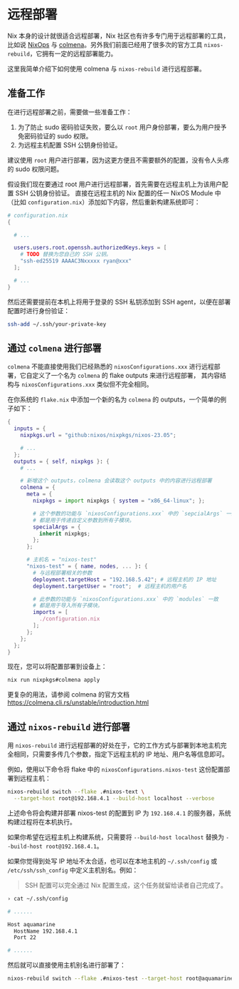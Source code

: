 # 远程部署

Nix 本身的设计就很适合远程部署，Nix 社区也有许多专门用于远程部署的工具，比如说 [NixOps](https://github.com/NixOS/nixops) 与 [colmena](https://github.com/zhaofengli/colmena)。另外我们前面已经用了很多次的官方工具 `nixos-rebuild`，它拥有一定的远程部署能力。

这里我简单介绍下如何使用 colmena 与 `nixos-rebuild` 进行远程部署。

## 准备工作

在进行远程部署之前，需要做一些准备工作：

1. 为了防止 sudo 密码验证失败，要么以 `root` 用户身份部署，要么为用户授予免密码验证的 sudo 权限。
2. 为远程主机配置 SSH 公钥身份验证。

建议使用 `root` 用户进行部署，因为这更方便且不需要额外的配置，没有令人头疼的 sudo 权限问题。

假设我们现在要通过 root 用户进行远程部署，首先需要在远程主机上为该用户配置 SSH 公钥身份验证。
直接在远程主机的 Nix 配置的任一 NixOS Module 中（比如 `configuration.nix`）添加如下内容，然后重新构建系统即可：

```nix
# configuration.nix
{

  # ...

  users.users.root.openssh.authorizedKeys.keys = [
    # TODO 替换为您自己的 SSH 公钥。
    "ssh-ed25519 AAAAC3Nxxxxx ryan@xxx"
  ];

  # ...
}
```

然后还需要提前在本机上将用于登录的 SSH 私钥添加到 SSH agent，以便在部署配置时进行身份验证：

```bash
ssh-add ~/.ssh/your-private-key
```

## 通过 `colmena` 进行部署

`colmena` 不能直接使用我们已经熟悉的 `nixosConfigurations.xxx` 进行远程部署，它自定义了一个名为 `colmena` 的 flake outputs 来进行远程部署，
其内容结构与 `nixosConfigurations.xxx` 类似但不完全相同。

在你系统的 `flake.nix` 中添加一个新的名为 `colmena` 的 outputs，一个简单的例子如下：

```nix
{
  inputs = {
    nixpkgs.url = "github:nixos/nixpkgs/nixos-23.05";

    # ...
  };
  outputs = { self, nixpkgs }: {
    # ...

    # 新增这个 outputs，colmena 会读取这个 outputs 中的内容进行远程部署
    colmena = {
      meta = {
        nixpkgs = import nixpkgs { system = "x86_64-linux"; };

        # 这个参数的功能与 `nixosConfigurations.xxx` 中的 `sepcialArgs` 一致，
        # 都是用于传递自定义参数到所有子模块。
        specialArgs = {
          inherit nixpkgs;
        };
      };

      # 主机名 = "nixos-test"
      "nixos-test" = { name, nodes, ... }: {
        # 与远程部署相关的参数
        deployment.targetHost = "192.168.5.42"; # 远程主机的 IP 地址
        deployment.targetUser = "root";  # 远程主机的用户名

        # 此参数的功能与 `nixosConfigurations.xxx` 中的 `modules` 一致
        # 都是用于导入所有子模块。
        imports = [
          ./configuration.nix
        ];
      };
    };
  };
}
```

现在，您可以将配置部署到设备上：

```bash
nix run nixpkgs#colmena apply 
```

更复杂的用法，请参阅 colmena 的官方文档 <https://colmena.cli.rs/unstable/introduction.html>

## 通过 `nixos-rebuild` 进行部署

用 `nixos-rebuild` 进行远程部署的好处在于，它的工作方式与部署到本地主机完全相同，只需要多传几个参数，指定下远程主机的 IP 地址、用户名等信息即可。

例如，使用以下命令将 flake 中的 `nixosConfigurations.nixos-test` 这份配置部署到远程主机：

```bash
nixos-rebuild switch --flake .#nixos-text \
  --target-host root@192.168.4.1 --build-host localhost --verbose
```

上述命令将会构建并部署 nixos-test 的配置到 IP 为 `192.168.4.1` 的服务器，系统构建过程将在本机执行。

如果你希望在远程主机上构建系统，只需要将 `--build-host localhost` 替换为 `--build-host root@192.168.4.1`。

如果你觉得到处写 IP 地址不太合适，也可以在本地主机的 `~/.ssh/config` 或 `/etc/ssh/ssh_config` 中定义主机别名。例如：

> SSH 配置可以完全通过 Nix 配置生成，这个任务就留给读者自己完成了。

```bash
› cat ~/.ssh/config

# ......

Host aquamarine
  HostName 192.168.4.1
  Port 22

# ......
```

然后就可以直接使用主机别名进行部署了：

```bash
nixos-rebuild switch --flake .#nixos-test --target-host root@aquamarine --build-host root@aquamarine --verbose
```

